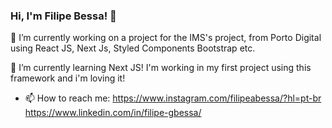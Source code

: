 ### Hi, I'm Filipe Bessa! 👋

🔭 I’m currently working on a project for the IMS's project, from Porto Digital using React JS, Next Js, Styled Components Bootstrap etc.

🌱 I’m currently learning Next JS! I'm working in my first project using this framework and i'm loving it!

- 📫 How to reach me:
  https://www.instagram.com/filipeabessa/?hl=pt-br
  https://www.linkedin.com/in/filipe-gbessa/

<!--
**Filipegbessaa/Filipegbessaa** is a ✨ _special_ ✨ repository because its `README.md` (this file) appears on your GitHub profile.

[![Anurag's GitHub stats](https://github-readme-stats.vercel.app/api?username=Filipegbessaa)](https://github.com/Filipegbessaa&show_icons=true&theme=radical)


